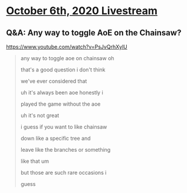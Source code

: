 # [October 6th, 2020 Livestream](../2020-10-06.md)
## Q&A: Any way to toggle AoE on the Chainsaw?
https://www.youtube.com/watch?v=PsJvQrhXylU
> any way to toggle aoe on chainsaw oh
>
> that's a good question i don't think
>
> we've ever considered that
>
> uh it's always been aoe honestly i
>
> played the game without the aoe
>
> uh it's not great
>
> i guess if you want to like chainsaw
>
> down like a specific tree and
>
> leave like the branches or something
>
> like that um
>
> but those are such rare occasions i
>
> guess
>
